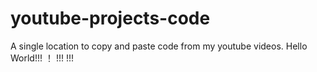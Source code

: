 # youtube-projects-code
A single location to copy and paste code from my youtube videos.
Hello World!!!
！
!!!
!!!
